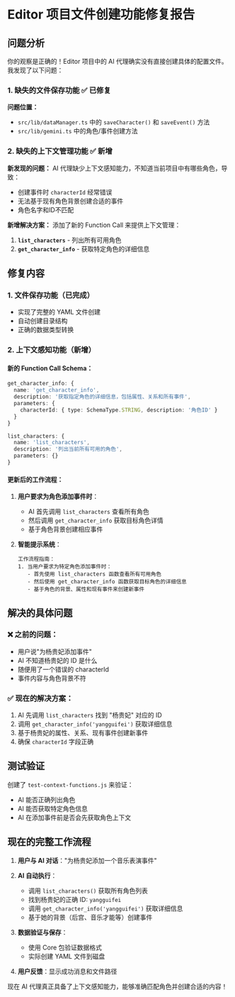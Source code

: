 # Editor 项目文件创建功能修复报告

## 问题分析

你的观察是正确的！Editor 项目中的 AI 代理确实没有直接创建具体的配置文件。我发现了以下问题：

### 1. 缺失的文件保存功能 ✅ 已修复

**问题位置：**
- `src/lib/dataManager.ts` 中的 `saveCharacter()` 和 `saveEvent()` 方法
- `src/lib/gemini.ts` 中的角色/事件创建方法

### 2. 缺失的上下文管理功能 ✅ 新增

**新发现的问题：**
AI 代理缺少上下文感知能力，不知道当前项目中有哪些角色，导致：
- 创建事件时 `characterId` 经常错误
- 无法基于现有角色背景创建合适的事件
- 角色名字和ID不匹配

**新增解决方案：**
添加了新的 Function Call 来提供上下文管理：

1. **`list_characters`** - 列出所有可用角色
2. **`get_character_info`** - 获取特定角色的详细信息

## 修复内容

### 1. 文件保存功能（已完成）
- 实现了完整的 YAML 文件创建
- 自动创建目录结构
- 正确的数据类型转换

### 2. 上下文感知功能（新增）

#### 新的 Function Call Schema：

```typescript
get_character_info: {
  name: 'get_character_info',
  description: '获取指定角色的详细信息，包括属性、关系和所有事件',
  parameters: {
    characterId: { type: SchemaType.STRING, description: '角色ID' }
  }
}

list_characters: {
  name: 'list_characters', 
  description: '列出当前所有可用的角色',
  parameters: {}
}
```

#### 更新后的工作流程：

1. **用户要求为角色添加事件时**：
   - AI 首先调用 `list_characters` 查看所有角色
   - 然后调用 `get_character_info` 获取目标角色详情
   - 基于角色背景创建相应事件

2. **智能提示系统**：
   ```
   工作流程指南：
   1. 当用户要求为特定角色添加事件时：
      - 首先使用 list_characters 函数查看所有可用角色
      - 然后使用 get_character_info 函数获取目标角色的详细信息
      - 基于角色的背景、属性和现有事件来创建新事件
   ```

## 解决的具体问题

### ❌ 之前的问题：
- 用户说"为杨贵妃添加事件"
- AI 不知道杨贵妃的 ID 是什么
- 随便用了一个错误的 characterId
- 事件内容与角色背景不符

### ✅ 现在的解决方案：
1. AI 先调用 `list_characters` 找到 "杨贵妃" 对应的 ID
2. 调用 `get_character_info('yangguifei')` 获取详细信息
3. 基于杨贵妃的属性、关系、现有事件创建新事件
4. 确保 `characterId` 字段正确

## 测试验证

创建了 `test-context-functions.js` 来验证：
- AI 能否正确列出角色
- AI 能否获取特定角色信息  
- AI 在添加事件前是否会先获取角色上下文

## 现在的完整工作流程

1. **用户与 AI 对话**："为杨贵妃添加一个音乐表演事件"

2. **AI 自动执行**：
   - 调用 `list_characters()` 获取所有角色列表
   - 找到杨贵妃的正确 ID: `yangguifei`
   - 调用 `get_character_info('yangguifei')` 获取详细信息
   - 基于她的背景（后宫、音乐才能等）创建事件

3. **数据验证与保存**：
   - 使用 Core 包验证数据格式
   - 实际创建 YAML 文件到磁盘

4. **用户反馈**：显示成功消息和文件路径

现在 AI 代理真正具备了上下文感知能力，能够准确匹配角色并创建合适的内容！
